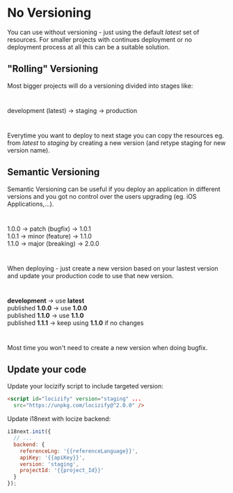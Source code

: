 # No Versioning

You can use without versioning - just using the default *latest* set of resources. For smaller projects with continues deployment or no deployment process at all this can be a suitable solution.

## "Rolling" Versioning

Most bigger projects will do a versioning divided into stages like:

<div class="center" style="margin-top: 40px; margin-bottom: 40px;">
<div class="pricing" style="text-transform: none">
development (latest) &rarr; staging &rarr; production
</div>
</div>

Everytime you want to deploy to next stage you can copy the resources eg. from *latest* to *staging* by creating a new version (and retype staging for new version name).



## Semantic Versioning

Semantic Versioning can be useful if you deploy an application in different versions and you got no control over the users upgrading (eg. iOS Applications,…).

<div class="center" style="margin-top: 40px; margin-bottom: 40px;">
<div class="pricing" style="text-transform: none">
1.0.0 &rarr; patch (bugfix) &rarr; 1.0.1 <br />
1.0.1 &rarr; minor (feature) &rarr; 1.1.0 <br />
1.1.0 &rarr; major (breaking) &rarr; 2.0.0
</div>
</div>

When deploying - just create a new version based on your lastest version and update your production code to use that new version.

<div class="center" style="margin-top: 40px; margin-bottom: 40px;">
<div class="pricing" style="text-transform: none">
<strong>development</strong> &rarr; use <strong>latest</strong> <br />
published <strong>1.0.0</strong> &rarr; use <strong>1.0.0</strong> <br />
published <strong>1.1.0</strong> &rarr; use <strong>1.1.0</strong> <br />
published <strong>1.1.1</strong> &rarr; keep using <strong>1.1.0</strong> if no changes <br />
</div>
</div>

Most time you won't need to create a new version when doing bugfix.

## Update your code

Update your locizify script to include targeted version:

```html
<script id="locizify" version="staging" ...
  src="https://unpkg.com/locizify@^2.0.0" />
```

Update i18next with locize backend:

```js
i18next.init({
  // ...
  backend: {
    referenceLng: '{{referenceLanguage}}',
    apiKey: '{{apiKey}}',
    version: 'staging',
    projectId: '{{project_Id}}'
  }
});
```